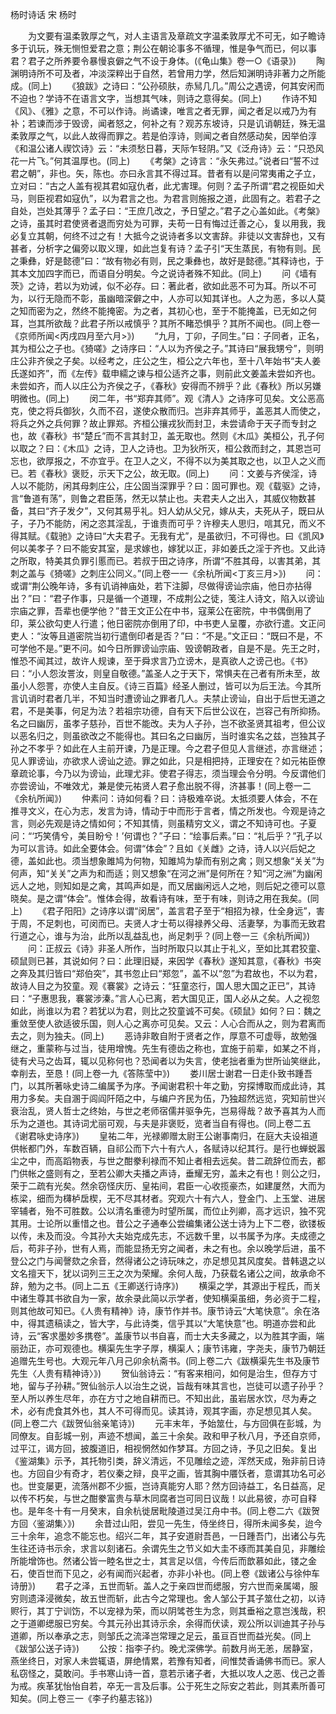 杨时诗话 宋 杨时

　　为文要有温柔敦厚之气，对人主语言及章疏文字温柔敦厚尤不可无，如子瞻诗多于讥玩，殊无恻怛爱君之意；荆公在朝论事多不循理，惟是争气而已，何以事君？君子之所养要令暴慢哀僻之气不设于身体。(《龟山集》卷一○《语录》) 
　　陶渊明诗所不可及者，冲淡深粹出于自然，若曾用力学，然后知渊明诗非著力之所能成。(同上) 
　　《狼跋》之诗曰：“公孙硕肤，赤舃几几。”周公之遇谤，何其安闲而不迫也？学诗不在语言文字，当想其气味，则诗之意得矣。(同上) 
　　作诗不知《风》、《雅》之意，不可以作诗。尚谲谏，唯言之者无罪，闻之者足以戒乃为有补；若谏而涉于毁谤，闻者怒之，何补之有？观苏东坡诗，只是讥诮朝廷，殊无温柔敦厚之气，以此人故得而罪之。若是伯淳诗，则闻之者自然感动矣，因举伯淳《和温公诸人禊饮诗》云：“未须愁日暮，天际乍轻阴。”又《泛舟诗》云：“只恐风花一片飞。”何其温厚也。(同上) 
　　《考槃》之诗言：“永矢弗过。”说者曰“誓不过君之朝”，非也。矢，陈也。亦曰永言其不得过耳。昔者有以是问常夷甫之子立，立对曰：“古之人盖有视其君如寇仇者，此尤害理。何则？孟子所谓“君之视臣如犬马，则臣视君如寇仇”，以为君言之也。为君言则施报之道，此固有之。若君子之自处，岂处其薄乎？孟子曰：“王庶几改之，予日望之。”君子之心盖如此。《考槃》之诗，虽其时君使贤者退而穷处为可罪，夫苟一日有悔过迁善之心，复以用我，我必复立其朝，何终不过之有！大抵今之说诗者多以文害辞。非徒以文害辞也，又有甚者，分析字之偏旁以取义理，如此岂复有诗？孟子引“天生蒸民，有物有则。民之秉彝，好是懿德”曰：“故有物必有则，民之秉彝也，故好是懿德。”其释诗也，于其本文加四字而已，而语自分明矣。今之说诗者殊不知此。(同上) 
　　问《墙有茨》之诗，若以为劝诫，似不必存。曰：著此者，欲如此恶不可为耳。所以不可为，以行无隐而不彰，虽幽暗深僻之中，人亦可以知其详也。人之为恶，多以人莫之知而密为之，然终不能掩密。为之者，其初心也，至于不能掩盖，已无如之何耳，岂其所欲哉？此君子所以戒慎乎？其所不睹恐惧乎？其所不闻也。(同上卷一《京师所闻<丙戌四月至六月>》) 
　　“九月，丁卯，子同生。”曰：子同者，正名，其为桓公之子也。《猗嗟》之诗序曰：“人以为齐侯之子。”其诗曰“展我甥兮”，则明庄公非齐侯之子矣。以经考之，庄公之生，桓公之六年也，至十八年始书“夫人姜氏遂如齐”，而《左传》载申繻之谏与桓公适齐之事，则前此文姜盖未尝如齐也。未尝如齐，而人以庄公为齐侯之子，《春秋》安得而不辨乎？此《春秋》所以另嫌明微也。(同上) 
　　闵二年，书“郑弃其师”。观《清人》之诗序可见矣。文公恶高克，使之将兵御狄，久而不召，遂使众散而归。岂非弃其师乎，盖恶其人而使之，将兵之外之兵何罪？故止罪郑。齐桓公攘戎狄而封卫，未尝请命于天子而专封之也，故《春秋》书“楚丘”而不言其封卫，盖无取也。然则《木瓜》美桓公，孔子何以取之？曰：《木瓜》之诗，卫人之诗也。卫为狄所灭，桓公救而封之，其恩岂可忘也，欲厚报之，不亦宜乎。在卫人之义，不得不以为美其取之也，以卫人之义而已。若《春秋》褒贬，示天下之公，故无取。(同上) 
　　问：文姜与齐侯淫，诗人以不能防，闲其母刺庄公，庄公固当深罪乎？曰：固可罪也。观《载驱》之诗，言“鲁道有荡”，则鲁之君臣荡，然无以禁止也。夫君夫人之出入，其威仪物数甚备，其曰“齐子发夕”，又何其易乎礼。妇人幼从父兄，嫁从夫，夫死从子，既曰从子，子乃不能防，闲之恣其淫乱，于谁责而可乎？许穆夫人思归，唁其兄，而义不得其赋。《载驰》之诗曰“大夫君子。无我有尤”，是虽欲归，不可得也。曰《凯风》何以美孝子？曰不能安其室，是求嫁也，嫁犹以正，非如姜氏之淫于齐也。又此诗之所取，特美其负罪引慝而已。若叔于田之诗序，所谓“不胜其母，以害其弟，其刺之盖与《猗嗟》之刺庄公同义。”(同上卷一一《余杭所闻<丁亥三月>》) 
　　问：或谓“荆公晚年诗，多有讥诮神庙处，若下注脚，尽做得谤讪宗庙，他日亦拈得出？”曰：“君子作事，只是循一个道理，不成荆公之徒，笺注人诗文，陷入以谤讪宗庙之罪，吾辈也便学他？”昔王文正公在中书，寇莱公在密院，中书偶倒用了印，莱公欲勾吏人行遣；他日密院亦倒用了印，中书吏人呈覆，亦欲行遣。文正问吏人：“汝等且道密院当初行遣倒印者是否？”曰：“不是。”文正曰：“既曰不是，不可学他不是。”更不问。如今日所罪谤讪宗庙、毁谤朝政者，自是不是。先王之时，惟恐不闻其过，故许人规谏，至于舜求言乃立谤木，是真欲人之谤己也。《书》曰：“小人怨汝詈汝，则皇自敬德。”盖圣人之于天下，常惧夫在己者有所未至，故虽小人怨詈，亦使人主自反。《诗三百篇》经圣人删过，皆可以为后王法。今其所言讥诮时君者几半，不知当时遭谤讪之罪者几人。夫禁止谤讪，自出于后世无道之君，不是美事，何足为法？若祖宗功德，自有天下后世公议在，岂容己有所抑扬。名之曰幽厉，虽孝子慈孙，百世不能改。夫为人子孙，岂不欲圣贤其祖考，但公议以恶名归之，则虽欲改之不能得也。其曰名之曰幽厉，当时谁实名之兹，岂独其子孙之不孝乎？如此在人主前开谏，乃是正理。今之君子但见人言继述，亦言继述；见人罪谤讪，亦欲求人谤讪之迹。罪之如此，只是相把持，正理安在？如元祐臣僚章疏论事，今乃以为谤讪，此理尤非。使君子得志，须当理会令分明。今反谓他们亦尝谤讪，不唯效尤，兼是使元祐贤人君子愈出脱不得，济甚事！(同上卷一二《余杭所闻》) 
　　仲素问：诗如何看？曰：诗极难卒说。太抵须要人体会，不在推寻文义，在心为志，发言为诗，情动于中而形于言者，情之所发也。今观是诗之言，则必先观是诗之情如何；不知其情，则虽精穷文义，谓之不知诗可也。子夏问：“‘巧笑倩兮，美目盼兮！’何谓也？”子曰：“绘事后素。”曰：“礼后乎？”孔子以为可以言诗。如此全要体会。何谓“体会”？且如《关雌》之诗，诗人以兴后妃之德，盖如此也。须当想象雎鸠为何物，知雎鸠为挚而有别之禽；则又想象“关关”为何声，知“关关”之声为和而适；则又想象“在河之洲”是何所在？知“河之洲”为幽闲远人之地，则知如是之禽，其鸣声如是，而又居幽闲远人之地，则后妃之德可以意晓矣。是之谓“体会”。惟体会得，故看诗有味，至于有味，则诗之用在我矣。(同上) 
　　《君子阳阳》之诗序以谓“闵居”，盖言君子至于“相招为禄，仕全身远”，害于周，不足刺也，可闵而已。夫贤人才士苟以得禄养父母、活妻孥，为事而无致君行道之心，谁与为治，此所以乱益乱也，尚足刺乎？(同上卷一三《余杭所闻》) 
　　问：正叔云《诗》非圣人所作，当时所取只以其止于礼义，至如比其君狡童、硕鼠则已甚，其说如何？曰：此理旧疑，来因学《春秋》遂知其意，《春秋》书突之奔及其归皆曰“郑伯突”，其书忽止曰“郑忽”，盖不以“忽”为君故也，不以为君，故诗人目之为狡童。观《褰裳》之诗云：“狂童恣行，国人思大国之正已”，其诗曰：“子惠思我，褰裳涉溱。”言人心已离，若大国见正，国人必从之矣。人之视忽如此，尚谁以为君？若犹以为君，则比之狡童诚不可矣。《硕鼠》如何？曰：魏之重敛至使人欲适彼乐国，则人心之离亦可见矣。又云：人心合而从之，则为君离而去之，则为独夫。(同上) 
　　恶诗非敢自附于贤者之作，厚意不可虚辱，故勉强继之，重蒙称与过当，徒用增愧。先生有德齿之称也，宜施于前辈，如某之不肖，徒有犬马之齿耳，辄以见称何也？恐闻者以为失言，使老拙者重为世所讪笑继此，幸削去，至恳！(同上卷一九《答陈莹中》) 
　　娄川居士谢君一日走仆致书踵吾门，以其所著咏史诗二编属予为序。予闻谢君积十年之勤，穷探博取而成此诗，其用力多矣。夫自溷于闾阎阡陌之中，与编户齐民为伍，乃独超然远览，究知前世兴衰治乱，贤人哲士之终始，与世之老师宿儒并驱争先，岂易得哉？故予喜其为人而乐为之道也。其诗词尤丽可观，与夫是非褒贬，览者当自有得也。(同上卷二五《谢君咏史诗序》) 
　　皇祐二年，光禄卿赠太尉王公谢事南归，在庭大夫设祖道供帐都门外，车数百辆，自祁公而下六十有六人，各赋诗以纪其行。是行也蝉蜕嚣尘之中，而高蹈物表，与世之酣豢利禄而不知止者相去远矣。昔二疏辞位而去，都门供帐之盛则有之，至若公卿大夫播之声诗，垂耀无穷，盖未之有也！则公之归，荣于二疏有光矣。然余窃怪庆历、皇祐间，君臣一心收揽豪杰，如建厦然，大而为栋梁，细而为欂栌扂楔，无不尽其材者。究观六十有六人，登金门、上玉堂、进居宰辅者，殆不可胜数。公以清名重德为时望所属，而位止列卿，高才远识，独不究其用。士论所以重惜之也。昔公之子通奉公尝编集诸公送士诗为上下二卷，欲镂板以传，未及而没。今其孙大夫始克成先志，不远数千里，以书属予为序。夫成德之后，苟非子孙，世有人焉，而能显扬无穷之闻者，未之有也。余以晚学后进，虽不登公之门与闻謦欬之余音，然得诸公之诗玩味之，亦足想见其风度矣。昔韩退之以文名擅天下，犹以词列三王之次为荣耀。余何人哉，乃获载名诸公之间，故承命不辞，勉为之书。(同上二五《王卿送行诗序》) 
　　横渠之学，其源出于程氏，而关中诸生尊其书欲自为一家，故余录此简以示学者，使知横渠虽细，务必资于二程，则其他故可知已。《人贵有精神》诗，康节作并书。康节诗云“大笔快意”。余在洛中，得其遗稿读之，皆大字，与此诗类，信乎其以“大笔快意”也。明道亦尝和此诗，云“客求墨妙多携卷”。盖康节以书自喜，而士大夫多藏之，以为胜其字画，端丽劲正，亦可观德也。横渠先生字子厚，横渠人；康节讳雍，字尧夫，康节乃朝廷追赠先生号也。大观元年八月己卯余杭斋书。(同上卷二六《跋横渠先生书及康节先生〈人贵有精神诗〉》) 
　　贺仙翁诗云：“有客来相问，如何是治生，但存方寸地，留与子孙耕。”贺仙翁示人以治生之说，旨哉有味其言也，岂徒可以遗子孙乎？至人所以养生尽年，亦在方寸之地自耕而已。不知出此，虽岩居水饮，尽为寿之术，必有虎食其外也，其人不可得而见。读其诗，观其字画，亦足想见其人矣。(同上卷二六《跋贺仙翁亲笔诗》) 
　　元丰末年，予始筮仕，与方回俱在彭城，为同僚友。自彭城一别，声迹不想闻，盖三十余矣。政和甲子秋八月，予还自京师，过平江，谒方回，披腹道旧，相视惘然如作梦耳。方回之诗，予见之旧矣。复出《鉴湖集》示予，其托物引类，辞义清远，不见雕绘之迹，浑然天成，殆非前日诗也。方回自少有奇才，若仪秦之辩，良平之画，皆其胸中餍饫者，意谓其功名可必也。世变屡更，流落州郡不少振，岂诗真能穷人耶？然方回诗益工，名日益高，足以传不朽矣，与世之酣豢富贵与草木同腐者岂可同日议哉！以此易彼，亦可自释也。是年冬十有一月癸末，自余杭徙居毗陵道过吴江舟中书。(同上卷二六《跋贺方回〈鉴湖集〉》) 
　　余昔过山阳，尝见一先生，侍坐终日，得所未闻多矣，迨今三十余年，追念不能忘也。绍兴二年，其子安道尉吾邑，一日踵吾门，出诸公与先生往还诗书示余，求言以刻诸石。余谓先生之节义如大圭不琢而其美自见，非雕绘所能增饰也。然诸公皆一睦名世之士，其言足以信，今传后而歆慕如此，镂之金石，使百世而下见之，必有闻而兴起者，亦非小补也。(同上卷《跋诸公与徐仲车诗册》) 
　　君子之泽，五世而斩。盖人之于亲四世而缌服，穷六世而亲属竭，服穷则遗泽浸微矣，故五世而斩，此古今之常理也。舍人邹公于其子筮仕之初，以诗赆行，其丁宁训饬，不以宠禄为荣，而以阴骘苍生为念，则其垂裕之意岂浅哉，积之于道卿缌服已穷矣。今其元孙出其诗示余，余得而伏读，观公所以训迪其子孙与道卿，所以奉承之志，则邹氏之流泽岂常理之足云，虽亘百世而益光矣。(同上《跋邹公送子诗》) 
　　公按：指李子约。晚尤深佛学。前数月尚无恙，居静室，燕坐终日，对家人未尝辄语，屏绝情累，若豫有知者，间惟焚香诵佛书而已。家人私窃怪之，莫敢问。手书寒山诗一首，意若示诸子者，大抵以攻人之恶、伐己之善为戒。疾革犹怡怡自若，卒无一言及后事。公于死生之际安之若此，则其素所善可知矣。(同上卷三一《李子约墓志铭》) 

